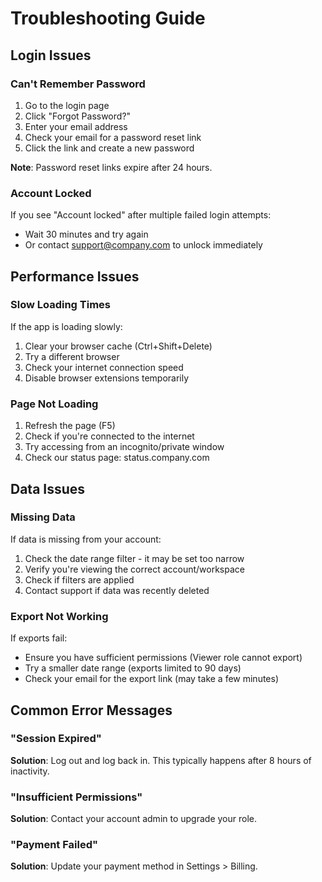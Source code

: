 # Troubleshooting Guide

## Login Issues

### Can't Remember Password
1. Go to the login page
2. Click "Forgot Password?"
3. Enter your email address
4. Check your email for a password reset link
5. Click the link and create a new password

**Note**: Password reset links expire after 24 hours.

### Account Locked
If you see "Account locked" after multiple failed login attempts:
- Wait 30 minutes and try again
- Or contact support@company.com to unlock immediately

## Performance Issues

### Slow Loading Times
If the app is loading slowly:
1. Clear your browser cache (Ctrl+Shift+Delete)
2. Try a different browser
3. Check your internet connection speed
4. Disable browser extensions temporarily

### Page Not Loading
1. Refresh the page (F5)
2. Check if you're connected to the internet
3. Try accessing from an incognito/private window
4. Check our status page: status.company.com

## Data Issues

### Missing Data
If data is missing from your account:
1. Check the date range filter - it may be set too narrow
2. Verify you're viewing the correct account/workspace
3. Check if filters are applied
4. Contact support if data was recently deleted

### Export Not Working
If exports fail:
- Ensure you have sufficient permissions (Viewer role cannot export)
- Try a smaller date range (exports limited to 90 days)
- Check your email for the export link (may take a few minutes)

## Common Error Messages

### "Session Expired"
**Solution**: Log out and log back in. This typically happens after 8 hours of inactivity.

### "Insufficient Permissions"
**Solution**: Contact your account admin to upgrade your role.

### "Payment Failed"
**Solution**: Update your payment method in Settings > Billing.
